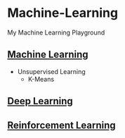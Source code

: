 # Machine-Learning
My Machine Learning Playground

## [Machine Learning](https://github.com/DonghaoQiao/Machine-Learning/tree/master/Machine%20Learning)  
* Unsupervised Learning  
  * K-Means  
## [Deep Learning](https://github.com/DonghaoQiao/Machine-Learning/tree/master/Deep%20Learning)  
## [Reinforcement Learning](https://github.com/DonghaoQiao/Machine-Learning/tree/master/Reinforcement%20Learning)  
